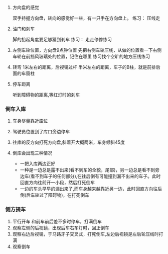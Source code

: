 1. 方向盘的感觉

    双手持握方向盘，转向的感觉好一些，有一只手在方向盘上。
    练习： 压线走

2. 油门和刹车

    脚的抬起角度要足够猜到刹车
    练习： 走走停停练习

3. 左侧车轮位置，方向盘9点钟位置
    先把右侧车轮压线，从做的位置看一下右侧车轮在前挡风玻璃处的位置，记住在哪里
    练习找个空旷的地方压线练习

4. 转弯
    1米左右的距离，后视镜过杆
    半米左右的距离，车子的B柱，就是前排后面的车窗柱

5. 停车距离

    听到障碍物的距离,等红灯时的刹车


### 倒车入库

1. 车身尽量靠近库位
2. 驾驶员位置到了库口旁边停车
3. 往库的反方向打死方向盘,斜着开大概两米，车身倾斜45度
4. 倒库会出现三种情况

    * 一把入库两边正好
    * 一种是一边总是露不出来(看不到车的全貌，尾部)，另一边总是看不到旁边车(看不到车子的任何部分),在往后倒有可能撞到漏不出来的车子。此时回直方向往前开一小段，然后打死倒车
    * 一边的车头早早的漏出来了,而车身越来越靠近另一边，此时回直方向往后倒(后车轮过了障碍物)，在打死倒车

### 侧方提车

1. 平行开车 和前车前后差不多时停车，打满倒车
2. 观察左侧的后视镜，出现后车右车灯时，回正倒车
3. 观察右边后视镜，于马路牙子交叉式，打死倒车,左边后视镜是左后轮压线时打满
4. 观察倒车

